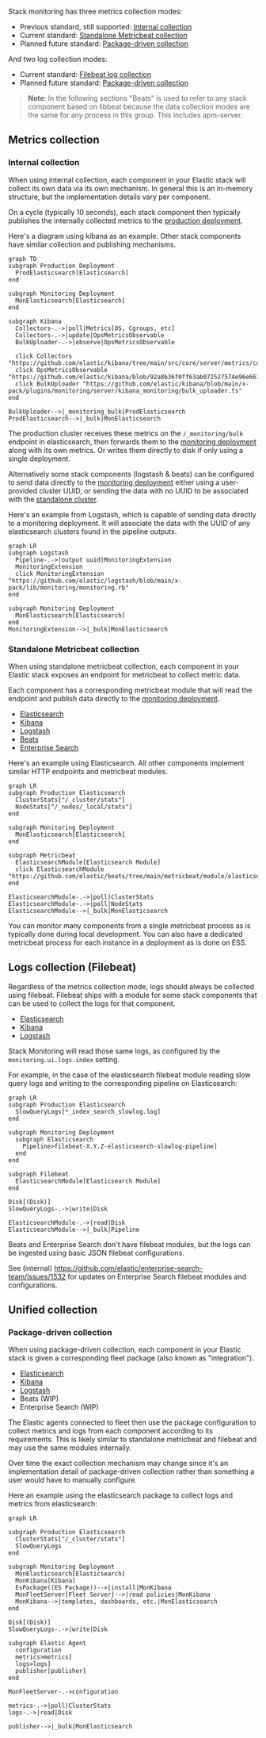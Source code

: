 Stack monitoring has three metrics collection modes:

- Previous standard, still supported: [Internal collection](#internal-collection)
- Current standard: [Standalone Metricbeat collection](#standalone-metricbeat-collection)
- Planned future standard: [Package-driven collection](#package-driven-collection)

And two log collection modes:

- Current standard: [Filebeat log collection](#logs-collection-filebeat)
- Planned future standard: [Package-driven collection](#package-driven-collection)

> **Note**: In the following sections "Beats" is used to refer to any stack component based on libbeat because the data collection modes are the same for any process in this group. This includes apm-server.
 
## Metrics collection

### Internal collection

When using internal collection, each component in your Elastic stack will collect its own data via its own mechanism. In general this is an in-memory structure, but the implementation details vary per component.

On a cycle (typically 10 seconds), each stack component then typically publishes the internally collected metrics to the [production deployment](../reference/terminology.md#production-deployment).

Here's a diagram using kibana as an example. Other stack components have similar collection and publishing mechanisms.

```mermaid
graph TD
subgraph Production Deployment
  ProdElasticsearch[Elasticsearch]
end

subgraph Monitoring Deployment
  MonElasticsearch[Elasticsearch]
end

subgraph Kibana
  Collectors-.->|poll|Metrics[OS, Cgroups, etc]
  Collectors-.->|update|OpsMetricsObservable
  BulkUploader-.->|observe|OpsMetricsObservable
  
  click Collectors "https://github.com/elastic/kibana/tree/main/src/core/server/metrics/collectors"
  click OpsMetricsObservable "https://github.com/elastic/kibana/blob/92a8636f0ff63ab072527574e96e6616327b2ea4/src/core/server/metrics/metrics_service.ts#L32"
  click BulkUploader "https://github.com/elastic/kibana/blob/main/x-pack/plugins/monitoring/server/kibana_monitoring/bulk_uploader.ts"
end 

BulkUploader-->|_monitoring_bulk|ProdElasticsearch
ProdElasticsearch-->|_bulk|MonElasticsearch
```

The production cluster receives these metrics on the `/_monitoring/bulk` endpoint in elasticsearch, then forwards them to the [monitoring deployment](../reference/terminology.md#monitoring-deployment) along with its own metrics. Or writes them directly to disk if only using a single deployment.

Alternatively some stack components (logstash & beats) can be configured to send data directly to the [monitoring deployment](../reference/terminology.md#monitoring-deployment) either using a user-provided cluster UUID, or sending the data with no UUID to be associated with the [standalone cluster](../reference/terminology.md#standalone-cluster).

Here's an example from Logstash, which is capable of sending data directly to a monitoring deployment. It will associate the data with the UUID of any elasticsearch clusters found in the pipeline outputs.

```mermaid
graph LR
subgraph Logstash
  Pipeline-.->|output uuid|MonitoringExtension
  MonitoringExtension
  click MonitoringExtension "https://github.com/elastic/logstash/blob/main/x-pack/lib/monitoring/monitoring.rb"
end

subgraph Monitoring Deployment
  MonElasticsearch[Elasticsearch]
end
MonitoringExtension-->|_bulk|MonElasticsearch
```

### Standalone Metricbeat collection

When using standalone metricbeat collection, each component in your Elastic stack exposes an endpoint for metricbeat to collect metric data.

Each component has a corresponding metricbeat module that will read the endpoint and publish data directly to the [monitoring deployment](../reference/terminology.md#monitoring-deployment).

- [Elasticsearch](https://github.com/elastic/beats/tree/main/metricbeat/module/elasticsearch)
- [Kibana](https://github.com/elastic/beats/tree/main/metricbeat/module/kibana)
- [Logstash](https://github.com/elastic/beats/tree/main/metricbeat/module/logstash)
- [Beats](https://github.com/elastic/beats/tree/main/metricbeat/module/beat)
- [Enterprise Search](https://github.com/elastic/beats/tree/main/x-pack/metricbeat/module/enterprisesearch)

Here's an example using Elasticsearch. All other components implement similar HTTP endpoints and metricbeat modules.

```mermaid
graph LR
subgraph Production Elasticsearch
  ClusterStats["/_cluster/stats"]
  NodeStats["/_nodes/_local/stats"]
end

subgraph Monitoring Deployment
  MonElasticsearch[Elasticsearch]
end

subgraph Metricbeat
  ElasticsearchModule[Elasticsearch Module]
  click ElasticsearchModule "https://github.com/elastic/beats/tree/main/metricbeat/module/elasticsearch"
end

ElasticsearchModule-.->|poll|ClusterStats
ElasticsearchModule-.->|poll|NodeStats
ElasticsearchModule-->|_bulk|MonElasticsearch
```

You can monitor many components from a single metricbeat process as is typically done during local development. You can also have a dedicated metricbeat process for each instance in a deployment as is done on ESS.

## Logs collection (Filebeat)

Regardless of the metrics collection mode, logs should always be collected using filebeat. Filebeat ships with a module for some stack components that can be used to collect the logs for that component.

- [Elasticsearch](https://github.com/elastic/beats/tree/main/filebeat/module/elasticsearch)
- [Kibana](https://github.com/elastic/beats/tree/main/filebeat/module/kibana)
- [Logstash](https://github.com/elastic/beats/tree/main/filebeat/module/logstash)
 
Stack Monitoring will read those same logs, as configured by the `monitoring.ui.logs.index` setting.

For example, in the case of the elasticsearch filebeat module reading slow query logs and writing to the corresponding pipeline on Elasticsearch:

```mermaid
graph LR
subgraph Production Elasticsearch
  SlowQueryLogs[*_index_search_slowlog.log]
end

subgraph Monitoring Deployment
  subgraph Elasticsearch
    Pipeline>filebeat-X.Y.Z-elasticsearch-slowlog-pipeline]
  end
end

subgraph Filebeat
  ElasticsearchModule[Elasticsearch Module]
end

Disk[(Disk)]
SlowQueryLogs-.->|write|Disk

ElasticsearchModule-.->|read|Disk
ElasticsearchModule-->|_bulk|Pipeline
```

Beats and Enterprise Search don't have filebeat modules, but the logs can be ingested using basic JSON filebeat configurations.

See (internal) https://github.com/elastic/enterprise-search-team/issues/1532 for updates on Enterprise Search filebeat modules and configurations.

## Unified collection

### Package-driven collection

When using package-driven collection, each component in your Elastic stack is given a corresponding fleet package (also known as "integration").

- [Elasticsearch](https://github.com/elastic/integrations/tree/main/packages/elasticsearch)
- [Kibana](https://github.com/elastic/integrations/tree/main/packages/kibana)
- [Logstash](https://github.com/elastic/integrations/tree/main/packages/logstash)
- Beats (WIP)
- Enterprise Search (WIP)

The Elastic agents connected to fleet then use the package configuration to collect metrics and logs from each component according to its requirements. This is likely similar to standalone metricbeat and filebeat and may use the same modules internally.

Over time the exact collection mechanism may change since it's an implementation detail of package-driven collection rather than something a user would have to manually configure.

Here an example using the elasticsearch package to collect logs and metrics from elasticsearch:

```mermaid
graph LR

subgraph Production Elasticsearch
  ClusterStats["/_cluster/stats"]
  SlowQueryLogs
end

subgraph Monitoring Deployment
  MonElasticsearch[Elasticsearch]
  MonKibana[Kibana]
  EsPackage((ES Package))-->|install|MonKibana
  MonFleetServer[Fleet Server]-->|read policies|MonKibana
  MonKibana-->|templates, dashboards, etc.|MonElasticsearch
end

Disk[(Disk)]
SlowQueryLogs-.->|write|Disk

subgraph Elastic Agent
  configuration
  metrics>metrics]
  logs>logs]
  publisher[publisher]
end

MonFleetServer-.->configuration

metrics-.->|poll|ClusterStats
logs-.->|read|Disk

publisher-->|_bulk|MonElasticsearch


```